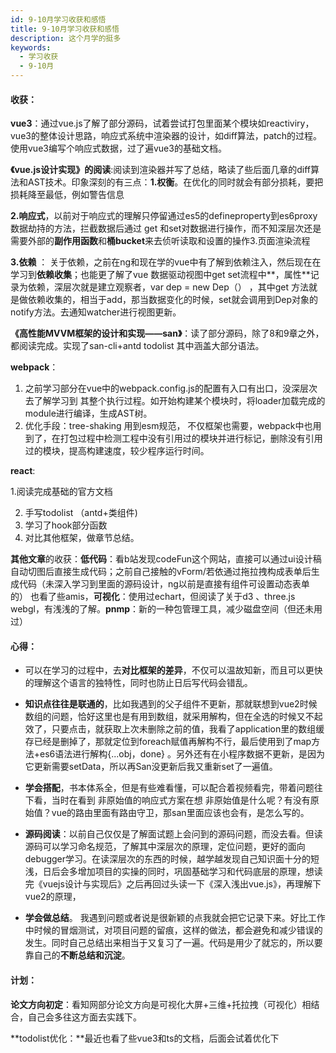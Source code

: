 ```yaml
---
id: 9-10月学习收获和感悟
title: 9-10月学习收获和感悟
description: 这个月学的挺多 
keywords:
  - 学习收获
  - 9-10月
---
```





#### **收获**：

**vue3**：通过vue.js了解了部分源码，试着尝试打包里面某个模块如reactiviry，vue3的整体设计思路，响应式系统中渲染器的设计，如diff算法，patch的过程。使用vue3编写个响应式数据，过了遍vue3的基础文档。

**《vue.js设计实现》的阅读**:阅读到渲染器并写了总结，略读了些后面几章的diff算法和AST技术。印象深刻的有三点：**1.权衡**。在优化的同时就会有部分损耗，要把损耗降至最低，例如警告信息 

**2.响应式**，以前对于响应式的理解只停留通过es5的defineproperty到es6proxy数据劫持的方法，拦截数据后通过 get 和set对数据进行操作，而不知深层次还是需要外部的**副作用函数**和**桶bucket**来去侦听读取和设置的操作3.页面渲染流程

 **3.依赖** ： 关于依赖，之前在ng和现在学的vue中有了解到依赖注入，然后现在在学习到**依赖收集**；也能更了解了vue 数据驱动视图中get set流程中**，属性**记录为依赖，深层次就是建立观察者，var dep =  new Dep（） ，其中get 方法就是做依赖收集的，相当于add，那当数据变化的时候，set就会调用到Dep对象的notify方法。去通知watcher进行视图更新。

**《高性能MVVM框架的设计和实现——san》**：读了部分源码，除了8和9章之外，都阅读完成。实现了san-cli+antd todolist 其中涵盖大部分语法。

**webpack**：

1. 之前学习部分在vue中的webpack.config.js的配置有入口有出口，没深层次去了解学习到 其整个执行过程。如开始构建某个模块时，将loader加载完成的module进行编译，生成AST树。
2. 优化手段：tree-shaking 用到esm规范， 不仅框架也需要，webpack中也用到了，在打包过程中检测工程中没有引用过的模块并进行标记，删除没有引用过的模块，提高构建速度，较少程序运行时间。

**react**: 

  1.阅读完成基础的官方文档 

2. 手写todolist （antd+类组件)
3. 学习了hook部分函数 
4. 对比其他框架，做章节总结。



**其他文章**的收获：**低代码**：看b站发现codeFun这个网站，直接可以通过ui设计稿自动切图后直接生成代码；之前自己接触的vForm/若依通过拖拉拽构成表单后生成代码（未深入学习到里面的源码设计，ng以前是直接有组件可设置动态表单的） 也看了些amis，**可视化**：使用过echart，但阅读了关于d3 、three.js webgl，有浅浅的了解。**pnmp**：新的一种包管理工具，减少磁盘空间（但还未用过）



#### **心得：**

- 可以在学习的过程中，去**对比框架的差异**，不仅可以温故知新，而且可以更快的理解这个语言的独特性，同时也防止日后写代码会错乱。

- **知识点往往是联通的**，比如我遇到的父子组件不更新，那就联想到vue2时候数组的问题，恰好这里也是有用到数组，就采用解构，但在全选的时候又不起效了，只要点击，就获取上次未删除之前的值，我看了application里的数组缓存已经是删掉了，那就定位到foreach赋值再解构不行，最后使用到了map方法+es6语法进行解构{...obj，done} 。另外还有在小程序数据不更新，是因为它更新需要setData，所以再San没更新后我又重新set了一遍值。

- **学会搭配**，书本体系全，但是有些难看懂，可以配合着视频看完，带着问题往下看，当时在看到 非原始值的响应式方案在想 非原始值是什么呢？有没有原始值？vue的路由里面有路由守卫，那san里面应该也会有，是怎么写的。

- **源码阅读**：以前自己仅仅是了解面试题上会问到的源码问题，而没去看。但读源码可以学习命名规范，了解其中深层次的原理，定位问题，更好的面向debugger学习。在读深层次的东西的时候，越学越发现自己知识面十分的短浅，日后会多增加项目的实操的同时，巩固基础学习和代码底层的原理，想读完《vuejs设计与实现后》之后再回过头读一下《深入浅出vue.js》，再理解下vue2的原理，

- **学会做总结**。 我遇到问题或者说是很新颖的点我就会把它记录下来。好比工作中时候的冒烟测试，对项目问题的留痕，这样的做法，都会避免和减少错误的发生。同时自己总结出来相当于又复习了一遍。代码是用少了就忘的，所以要靠自己的**不断总结和沉淀**。

  

#### 计划：

**论文方向初定**：看知网部分论文方向是可视化大屏+三维+托拉拽（可视化）相结合，自己会多往这方面去实践下。

**todolist优化：**最近也看了些vue3和ts的文档，后面会试着优化下

